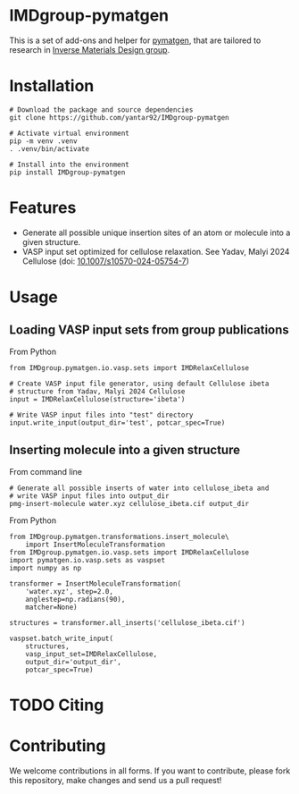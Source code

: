 

# IMDgroup-pymatgen

This is a set of add-ons and helper for [pymatgen](https://pymatgen.org/), that are tailored to
research in [Inverse Materials Design group](https://www.oimalyi.org/).


# Installation

    # Download the package and source dependencies
    git clone https://github.com/yantar92/IMDgroup-pymatgen
    
    # Activate virtual environment
    pip -m venv .venv
    . .venv/bin/activate
    
    # Install into the environment
    pip install IMDgroup-pymatgen


# Features

-   Generate all possible unique insertion sites of an atom or molecule
    into a given structure.
-   VASP input set optimized for cellulose relaxation.
    See Yadav, Malyi 2024 Cellulose (doi: [10.1007/s10570-024-05754-7](https://doi.org/10.1007/s10570-024-05754-7))


# Usage


## Loading VASP input sets from group publications

From Python

    from IMDgroup.pymatgen.io.vasp.sets import IMDRelaxCellulose
    
    # Create VASP input file generator, using default Cellulose ibeta
    # structure from Yadav, Malyi 2024 Cellulose
    input = IMDRelaxCellulose(structure='ibeta')
    
    # Write VASP input files into "test" directory
    input.write_input(output_dir='test', potcar_spec=True)


## Inserting molecule into a given structure

From command line

    # Generate all possible inserts of water into cellulose_ibeta and
    # write VASP input files into output_dir
    pmg-insert-molecule water.xyz cellulose_ibeta.cif output_dir

From Python

    from IMDgroup.pymatgen.transformations.insert_molecule\
        import InsertMoleculeTransformation
    from IMDgroup.pymatgen.io.vasp.sets import IMDRelaxCellulose
    import pymatgen.io.vasp.sets as vaspset
    import numpy as np
    
    transformer = InsertMoleculeTransformation(
        'water.xyz', step=2.0,
        anglestep=np.radians(90),
        matcher=None)
    
    structures = transformer.all_inserts('cellulose_ibeta.cif')
    
    vaspset.batch_write_input(
        structures,
        vasp_input_set=IMDRelaxCellulose,
        output_dir='output_dir',
        potcar_spec=True)


# TODO Citing


# Contributing

We welcome contributions in all forms. If you want to contribute,
please fork this repository, make changes and send us a pull request!

